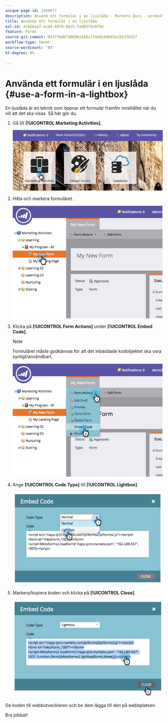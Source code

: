 ```yaml
---
unique-page-id: 2359677
description: Använd ett formulär i en ljuslåda - Marketo Docs - produktdokumentation
title: Använda ett formulär i en ljuslåda
exl-id: 4cbb6ae7-acd4-4979-8825-fa983fdc8fb5
feature: Forms
source-git-commit: 0d37fbdb7d08901458c1744dc68893e155176327
workflow-type: tm+mt
source-wordcount: '93'
ht-degree: 0%

---
```


# Använda ett formulär i en ljuslåda {#use-a-form-in-a-lightbox}

En ljuslåda är en teknik som öppnar ett formulär framför innehållet när du vill att det ska visas. Så här gör du.

1. Gå till **[!UICONTROL Marketing Activities]**.

   ![](assets/login-marketing-activities-8.png)

1. Hitta och markera formuläret.

   ![](assets/image2014-9-15-14-3a32-3a15.png)

1. Klicka på **[!UICONTROL Form Actions]** under **[!UICONTROL Embed Code]**.

   >[!NOTE]
   >
   >Formuläret måste godkännas för att det inbäddade kodobjektet ska vara synligt/användbart.

   ![](assets/image2014-9-15-14-3a32-3a24.png)

1. Ange **[!UICONTROL Code Type]** till **[!UICONTROL Lightbox]**.

   ![](assets/image2014-9-15-14-3a32-3a31.png)

1. Markera/kopiera koden och klicka på **[!UICONTROL Close]**.

   ![](assets/image2014-9-15-14-3a32-3a39.png)

Ge koden till webbutvecklaren och be dem lägga till den på webbplatsen.

Bra jobbat!

